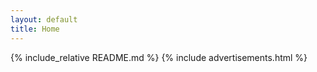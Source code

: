 ```yaml
---
layout: default
title: Home
---
```


{% include_relative README.md %}
{% include advertisements.html %}